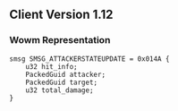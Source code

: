 ## Client Version 1.12

### Wowm Representation
```rust,ignore
smsg SMSG_ATTACKERSTATEUPDATE = 0x014A {
    u32 hit_info;    
    PackedGuid attacker;    
    PackedGuid target;    
    u32 total_damage;    
}

```
